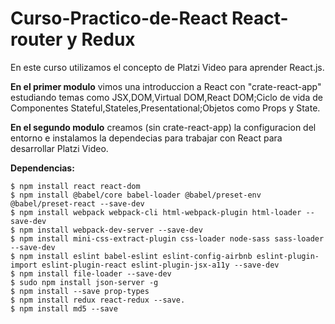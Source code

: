 # Curso-Practico-de-React React-router y Redux

En este curso utilizamos el concepto de Platzi Video para aprender React.js.

**En el primer modulo** vimos una introduccion a React con "crate-react-app" estudiando temas como JSX,DOM,Virtual DOM,React DOM;Ciclo de vida de Componentes Stateful,Stateles,Presentational;Objetos como Props y State.

**En el segundo modulo** creamos (sin crate-react-app) la configuracion del entorno e instalamos la dependecias para trabajar con React para desarrollar Platzi Video.


**Dependencias:**
````shell
$ npm install react react-dom
$ npm install @babel/core babel-loader @babel/preset-env @babel/preset-react --save-dev 
$ npm install webpack webpack-cli html-webpack-plugin html-loader --save-dev 
$ npm install webpack-dev-server --save-dev 
$ npm install mini-css-extract-plugin css-loader node-sass sass-loader --save-dev
$ npm install eslint babel-eslint eslint-config-airbnb eslint-plugin-import eslint-plugin-react eslint-plugin-jsx-a11y --save-dev 
$ npm install file-loader --save-dev
$ sudo npm install json-server -g
$ npm install --save prop-types
$ npm install redux react-redux --save. 
$ npm install md5 --save
````

